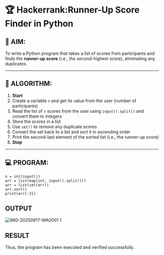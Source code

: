 # 🏆 Hackerrank:Runner-Up Score Finder in Python

## 🎯 AIM:
To write a Python program that takes a list of scores from participants and finds the **runner-up score** (i.e., the second-highest score), eliminating any duplicates.

---

## 🧠 ALGORITHM:

1. **Start**
2. Create a variable `n` and get its value from the user (number of participants)
3. Read the list of `n` scores from the user using `input().split()` and convert them to integers
4. Store the scores in a list
5. Use `set()` to remove any duplicate scores
6. Convert the set back to a list and sort it in ascending order
7. Print the second-last element of the sorted list (i.e., the runner-up score)
8. **Stop**

---

## 💻 PROGRAM:
~~~
n = int(input())
arr = list(map(int, input().split()))
arr = list(set(arr))
arr.sort()
print(arr[-2])
~~~

## OUTPUT
![IMG-20250917-WA0001 1](https://github.com/user-attachments/assets/7069a502-415b-41c6-bc2e-cf625601e92b)

## RESULT
Thus, the program has been executed and verified successfully.
